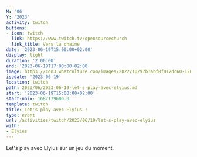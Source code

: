 ```yaml
---
M: '06'
Y: '2023'
activity: twitch
buttons:
- icon: twitch
  link: https://www.twitch.tv/opensourcechurch
  link_title: Vers la chaine
date: '2023-06-19T15:00:00+02:00'
display: light
duration: '2:00:00'
end: '2023-06-19T17:00:00+02:00'
image: https://cdn3.whatculture.com/images/2022/10/97b3abf8f012dc60-1200x675.jpg
isodate: '2023-06-19'
location: twitch
path: 2023/06/2023-06-19-let-s-play-avec-elyius.md
start: '2023-06-19T15:00:00+02:00'
start-unix: 1687179600.0
template: twitch
title: Let's play avec Elyius !
type: event
url: /activities/twitch/2023/06/19/let-s-play-avec-elyius
with:
- Elyius
---
```

Let's play avec Elyius sur un jeu du moment.